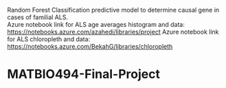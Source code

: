 Random Forest Classification predictive model to determine causal gene in cases of familial ALS.  
Azure notebook link for ALS age averages histogram and data: https://notebooks.azure.com/azahedi/libraries/project
Azure notebook link for ALS chloropleth and data: https://notebooks.azure.com/BekahG/libraries/chloropleth
# MATBIO494-Final-Project
